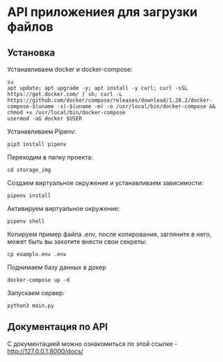 # API приложениея для загрузки файлов

## Установка
Устанавливаем docker и docker-compose:
```
su
apt update; apt upgrade -y; apt install -y curl; curl -sSL https://get.docker.com/ | sh; curl -L https://github.com/docker/compose/releases/download/1.28.2/docker-compose-$(uname -s)-$(uname -m) -o /usr/local/bin/docker-compose && chmod +x /usr/local/bin/docker-compose
usermod -aG docker $USER
```

Устанавливаем Pipenv:
```
pip3 install pipenv
```

Переходим в папку проекта:
```
cd storage_img
```

Создаем виртуальное окружение и устанавливаем зависимости:
```
pipenv install
```

Активируем виртуальное окружение:
```
pipenv shell
```

Копируем пример файла .env, после копирования, загляните в него, может быть вы захотите внести свои секреты:
```
cp example.env .env
```

Поднимаем базу данных в докер
```
docker-compose up -d
```

Запускаем сервер:
```
python3 main.py
```

## Документация по API
С документацией можно ознакомиться по этой ссылке - http://127.0.0.1:8000/docs/